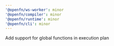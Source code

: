 ```yaml
---
'@openfn/ws-worker': minor
'@openfn/compiler': minor
'@openfn/runtime': minor
'@openfn/cli': minor
---
```


Add support for global functions in execution plan
